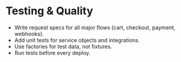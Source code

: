 # Testing & Quality

- Write request specs for all major flows (cart, checkout, payment, webhooks).
- Add unit tests for service objects and integrations.
- Use factories for test data, not fixtures.
- Run tests before every deploy.
